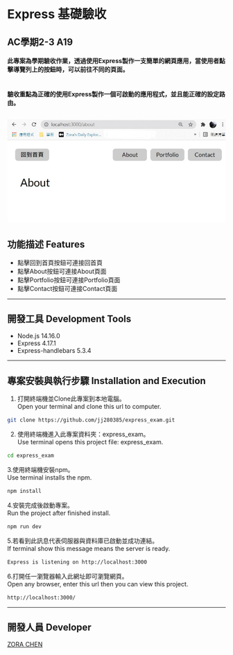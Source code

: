 # Express 基礎驗收 
## AC學期2-3 A19
#### 此專案為學期驗收作業，透過使用Express製作一支簡單的網頁應用，當使用者點擊導覽列上的按鈕時，可以前往不同的頁面。
#### <br> 驗收重點為正確的使用Express製作一個可啟動的應用程式，並且能正確的設定路由。

![GITHUB](https://github.com/jj280385/express_exam/blob/main/express_exam%20photo.jpg)
---
## 功能描述 Features
- 點擊回到首頁按鈕可連接回首頁
- 點擊About按鈕可連接About頁面
- 點擊Portfolio按鈕可連接Portfolio頁面
- 點擊Contact按鈕可連接Contact頁面

---
## 開發工具 Development Tools
- Node.js 14.16.0
- Express 4.17.1
- Express-handlebars 5.3.4

---
## 專案安裝與執行步驟 Installation and Execution
1. 打開終端機並Clone此專案到本地電腦。
<br> Open your terminal and clone this url to computer.
``` bash
git clone https://github.com/jj280385/express_exam.git
```
2. 使用終端機進入此專案資料夾：express_exam。
<br> Use terminal opens this project file: express_exam.
``` bash
cd express_exam
```
3.使用終端機安裝npm。
<br> Use terminal installs the npm.
``` bash
npm install
```
4.安裝完成後啟動專案。
<br> Run the project after finished install.
``` bash
npm run dev
```
5.若看到此訊息代表伺服器與資料庫已啟動並成功連結。
<br> If terminal show this message means the server is ready.
``` bash 
Express is listening on http://localhost:3000
```
6.打開任一瀏覽器輸入此網址即可瀏覽網頁。
<br> Open any browser, enter this url then you can view this project.
``` bash 
http://localhost:3000/
```
---
## 開發人員 Developer
[ZORA CHEN](https://medium.com/@jj280385)